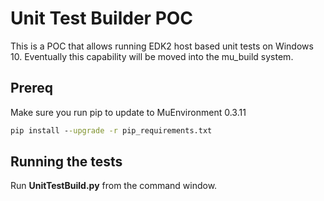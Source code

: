 # Unit Test Builder POC

This is a POC that allows running EDK2 host based unit tests on Windows 10.  Eventually this capability will be moved into the mu_build system.  

## Prereq
Make sure you run pip to update to MuEnvironment 0.3.11

```cmd
pip install --upgrade -r pip_requirements.txt
``` 

## Running the tests

Run **UnitTestBuild.py** from the command window.  
